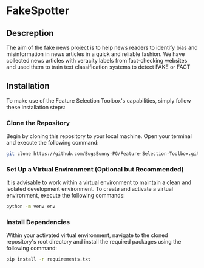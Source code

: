 # FakeSpotter
## Descreption
The aim of the fake news project is to help news readers to identify bias and misinformation in news articles in a quick and reliable fashion.
We have collected news articles with veracity labels from fact-checking websites and used them to train text classification systems to detect FAKE or FACT

## Installation
To make use of the Feature Selection Toolbox's capabilities, simply follow these installation steps:

###  Clone the Repository
Begin by cloning this repository to your local machine. Open your terminal and execute the following command:

```bash
git clone https://github.com/BugsBunny-PG/Feature-Selection-Toolbox.git
```
###  Set Up a Virtual Environment (Optional but Recommended)
It is advisable to work within a virtual environment to maintain a clean and isolated development environment. To create and activate a virtual environment, execute the following commands:
```bash
python -m venv env 
```
###  Install Dependencies
Within your activated virtual environment, navigate to the cloned repository's root directory and install the required packages using the following command:
  ```bash
pip install -r requirements.txt
```
